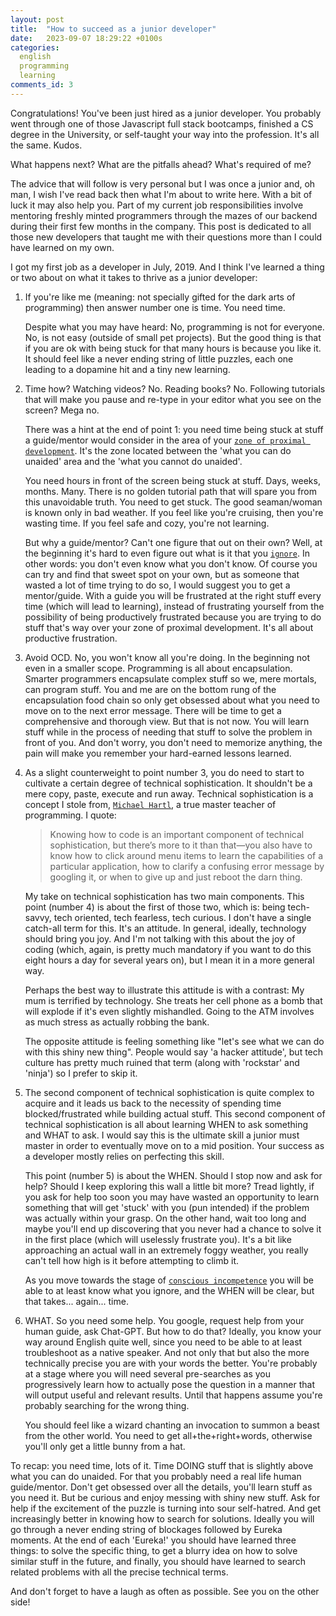```yaml
---
layout: post
title:  "How to succeed as a junior developer"
date:   2023-09-07 18:29:22 +0100s
categories: 
  english
  programming
  learning
comments_id: 3
---
```


Congratulations! You've been just hired as a junior developer. You probably went through one of those Javascript full stack bootcamps, finished a CS degree in the University, or self-taught your way into the profession. It's all the same. Kudos. 

What happens next? What are the pitfalls ahead? What's required of me?

The advice that will follow is very personal but I was once a junior and, oh man, I wish I've read back then what I'm about to write here. With a bit of luck it may also help you. Part of my current job responsibilities involve mentoring freshly minted programmers through the mazes of our backend during their first few months in the company. This post is dedicated to all those new developers that taught me with their questions more than I could have learned on my own.

I got my first job as a developer in July, 2019. And I think I've learned a thing or two about on what it takes to thrive as a junior developer:

1. If you're like me (meaning: not specially gifted for the dark arts of programming) then answer number one is time. You need time. 

    Despite what you may have heard: No, programming is not for everyone. No, is not easy (outside of small pet projects). But the good thing is that if you are ok with being stuck for that many hours is because you like it. It should feel like a never ending string of little puzzles, each one leading to a dopamine hit and a tiny new learning.

2. Time how? Watching videos? No. Reading books? No. Following tutorials that will make you pause and re-type in your editor what you see on the screen? Mega no. 

    There was a hint at the end of point 1: you need time being stuck at stuff a guide/mentor would consider in the area of your [`zone of proximal development`][zone-of-proximal-development]. It's the zone located between the 'what you can do unaided' area and the 'what you cannot do unaided'. 

    You need hours in front of the screen being stuck at stuff. Days, weeks, months. Many. There is no golden tutorial path that will spare you from this unavoidable truth. You need to get stuck. The good seaman/woman is known only in bad weather. If you feel like you're cruising, then you're wasting time. If you feel safe and cozy, you're not learning.

    But why a guide/mentor? Can't one figure that out on their own? Well, at the beginning it's hard to even figure out what is it that you [`ignore`][four-stages-of-competence]. In other words: you don't even know what you don't know. Of course you can try and find that sweet spot on your own, but as someone that wasted a lot of time trying to do so, I would suggest you to get a mentor/guide. With a guide you will be frustrated at the right stuff every time (which will lead to learning), instead of frustrating yourself from the possibility of being productively frustrated because you are trying to do stuff that's way over your zone of proximal development. It's all about productive frustration.

3. Avoid OCD. No, you won't know all you're doing. In the beginning not even in a smaller scope. Programming is all about encapsulation. Smarter programmers encapsulate complex stuff so we, mere mortals, can program stuff. You and me are on the bottom rung of the encapsulation food chain so only get obsessed about what you need to move on to the next error message. There will be time to get a comprehensive and thorough view. But that is not now. You will learn stuff while in the process of needing that stuff to solve the problem in front of you. And don't worry, you don't need to memorize anything, the pain will make you remember your hard-earned lessons learned.

4. As a slight counterweight to point number 3, you do need to start to cultivate a certain degree of technical sophistication. It shouldn't be a mere copy, paste, execute and run away. Technical sophistication is a concept I stole from, [`Michael Hartl`][technical-sophistication], a true master teacher of programming. I quote:
    > Knowing how to code is an important component of technical sophistication, but there’s more to it than that—you also have to know how to click around menu items to learn the capabilities of a particular application, how to clarify a confusing error message by googling it, or when to give up and just reboot the darn thing.

    My take on technical sophistication has two main components. This point (number 4) is about the first of those two, which is: being tech-savvy, tech oriented, tech fearless, tech curious. I don't have a single catch-all term for this. It's an attitude. In general, ideally, technology should bring you joy. And I'm not talking with this about the joy of coding (which, again, is pretty much mandatory if you want to do this eight hours a day for several years on), but I mean it in a more general way.

    Perhaps the best way to illustrate this attitude is with a contrast: My mum is terrified by technology. She treats her cell phone as a bomb that will explode if it's even slightly mishandled. Going to the ATM involves as much stress as actually robbing the bank. 

    The opposite attitude is feeling something like "let's see what we can do with this shiny new thing". People would say 'a hacker attitude', but tech culture has pretty much ruined that term (along with 'rockstar' and 'ninja') so I prefer to skip it.

5. The second component of technical sophistication is quite complex to acquire and it leads us back to the necessity of spending time blocked/frustrated while building actual stuff. This second component of technical sophistication is all about learning WHEN to ask something and WHAT to ask. I would say this is the ultimate skill a junior must master in order to eventually move on to a mid position. Your success as a developer mostly relies on perfecting this skill.

    This point (number 5) is about the WHEN. Should I stop now and ask for help? Should I keep exploring this wall a little bit more? Tread lightly, if you ask for help too soon you may have wasted an opportunity to learn something that will get 'stuck' with you (pun intended) if the problem was actually within your grasp. On the other hand, wait too long and maybe you'll end up discovering that you never had a chance to solve it in the first place (which will uselessly frustrate you). It's a bit like approaching an actual wall in an extremely foggy weather, you really can't tell how high is it before attempting to climb it. 

    As you move towards the stage of [`conscious incompetence`][four-stages-of-competence] you will be able to at least know what you ignore, and the WHEN will be clear, but that takes... again... time.

6. WHAT. So you need some help. You google, request help from your human guide, ask Chat-GPT. But how to do that? Ideally, you know your way around English quite well, since you need to be able to at least troubleshoot as a native speaker. And not only that but also the more technically precise you are with your words the better. You're probably at a stage where you will need several pre-searches as you progressively learn how to actually pose the question in a manner that will output useful and relevant results. Until that happens assume you're probably searching for the wrong thing. 

    You should feel like a wizard chanting an invocation to summon a beast from the other world. You need to get all+the+right+words, otherwise you'll only get a little bunny from a hat.

To recap: you need time, lots of it. Time DOING stuff that is slightly above what you can do unaided. For that you probably need a real life human guide/mentor. Don't get obsessed over all the details, you'll learn stuff as you need it. But be curious and enjoy messing with shiny new stuff. Ask for help if the excitement of the puzzle is turning into sour self-hatred. And get increasingly better in knowing how to search for solutions. Ideally you will go through a never ending string of blockages followed by Eureka moments. At the end of each 'Eureka!' you should have learned three things: to solve the specific thing, to get a blurry idea on how to solve similar stuff in the future, and finally, you should have learned to search related problems with all the precise technical terms.

And don't forget to have a laugh as often as possible. See you on the other side!

[zone-of-proximal-development]: https://en.wikipedia.org/wiki/Zone_of_proximal_development
[four-stages-of-competence]: https://en.wikipedia.org/wiki/Four_stages_of_competence
[technical-sophistication]: https://www.railstutorial.org/book